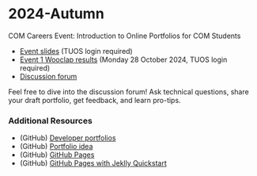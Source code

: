 # 2024-Autumn

COM Careers Event: Introduction to Online Portfolios for COM Students

- [Event slides](https://docs.google.com/presentation/d/1q8YAMDP55HyJwOyk-364c7Uxb0APARsQZrWxK6I2TE0/edit?usp=sharing) (TUOS login required)
- [Event 1 Wooclap results](https://drive.google.com/file/d/1H7HHEzMQHYtfWUJaGEMC9tqUpHIwYQLA/view?usp=sharing)  (Monday 28 October 2024, TUOS login required)
- [Discussion forum](https://github.com/TUOS-COM-Portfolios/2024-Autumn/discussions)

Feel free to dive into the discussion forum! Ask technical questions, share your draft portfolio, get feedback, and learn pro-tips. 

### Additional Resources

- (GitHub) [Developer portfolios](https://github.com/emmabostian/developer-portfolios)
- (GitHub) [Portfolio idea](https://github.com/Evavic44/portfolio-ideas)
- (GitHub) [GitHub Pages](https://pages.github.com/)
- (GitHub) [GitHub Pages with Jeklly Quickstart](https://docs.github.com/en/pages/setting-up-a-github-pages-site-with-jekyll/about-github-pages-and-jekyll)

